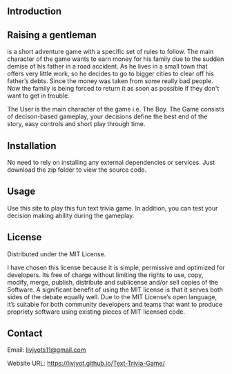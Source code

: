 ## Introduction
 
## Raising a gentleman 
is a short adventure game with a specific set of rules to follow. The main character of the game wants to earn money for his family due to the sudden demise of his father in a road accident. As he lives in a small town that offers very little work, so he decides to go to bigger cities to clear off his father’s debts. Since the money was taken from some really bad people. Now the family is being forced to return it as soon as possible if they don't want to get in trouble.

The User is the main character of the game i.e. The Boy. The Game consists of decison-based gameplay, your decisions define the best end of the story, easy controls and short play through time.


## Installation

No need to rely on installing any external dependencies or services. Just download the zip folder to view the source code.


## Usage

Use this site to play this fun text trivia game. In addition, you can test your decision making ability during the gameplay.

## License
Distributed under the MIT License. 

I have chosen this license because it is simple, permissive and optimized for developers. Its free of charge without limiting the rights to use, copy, modify, merge, publish, distribute and sublicense and/or sell copies of the Software. A significant benefit of using the MIT license is that it serves both sides of the debate equally well. Due to the MIT License’s open language, it’s suitable for both community developers and teams that want to produce propriety software using existing pieces of MIT licensed code.

## Contact
Email: livjyots11@gmail.com

Website URL: https://livjyot.github.io/Text-Trivia-Game/
